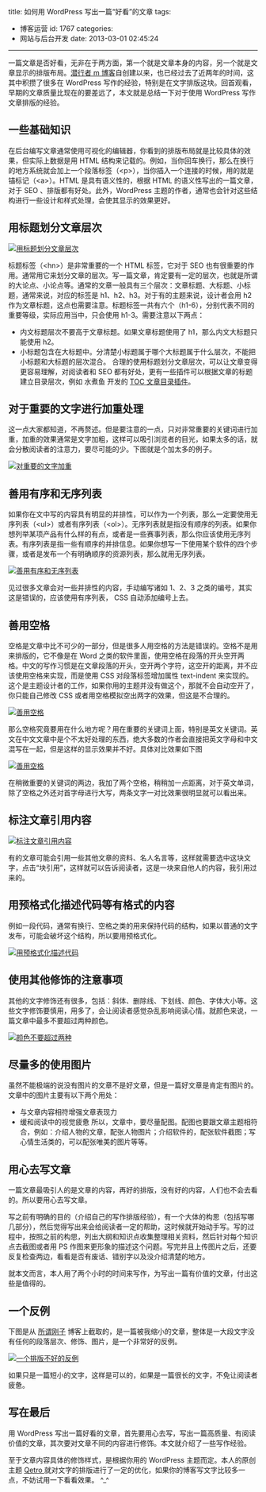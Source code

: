 title: 如何用 WordPress 写出一篇“好看”的文章
tags:
  - 博客运营
id: 1767
categories:
  - 网站与后台开发
date: 2013-03-01 02:45:24

---

一篇文章是否好看，无非在于两方面，第一个就是文章本身的内容，另一个就是文章显示的排版布局。[潜行者 m 博客](http://www.qianxingzhem.com)自创建以来，也已经过去了近两年的时间，这其中积攒了很多在 WordPress 写作的经验，特别是在文字排版这块。回首观看，早期的文章质量比现在的要差远了，本文就是总结一下对于使用 WordPress 写作文章排版的经验。

## 一些基础知识

在后台编写文章通常使用可视化的编辑器，你看到的排版布局就是比较具体的效果，但实际上数据是用 HTML 结构来记载的。例如，当你回车换行，那么在换行的地方系统就会加上一个段落标签（&lt;p&gt;），当你插入一个连接的时候，用的就是锚标记（&lt;a&gt;）。HTML 是具有语义性的，根据 HTML 的语义性写出的一篇文章，对于 SEO 、排版都有好处。此外，WordPress 主题的作者，通常也会针对这些结构进行一些设计和样式处理，会使其显示的效果更好。

## 用标题划分文章层次

[![用标题划分文章层次](https://qxzm-cdn.sapi.work/blog/2013/03/1767/type0.png)](https://qxzm-cdn.sapi.work/blog/2013/03/1767/type0.png)

标题标签（&lt;hn&gt;）是非常重要的一个 HTML 标签，它对于 SEO 也有很重要的作用。通常用它来划分文章的层次。写一篇文章，肯定要有一定的层次，也就是所谓的大论点、小论点等。通常的文章一般具有三个层次：文章标题、大标题、小标题，通常来说，对应的标签是 h1、h2、h3。对于有的主题来说，设计者会用 h2 作为文章标题，这点也需要注意。标题标签一共有六个（h1-6），分别代表不同的重要等级，实际应用当中，只会使用 h1-3。需要注意以下两点：

- 内文标题层次不要高于文章标题。如果文章标题使用了 h1，那么内文大标题只能使用 h2。
- 小标题包含在大标题中。分清楚小标题属于哪个大标题属于什么层次，不能把小标题和大标题的层次混合。
  合理的使用标题划分文章层次，可以让文章变得更容易理解，对阅读者和 SEO 都有好处，更有一些插件可以根据文章的标题建立目录层次，例如 水煮鱼 开发的 [TOC 文章目录插件](http://blog.wpjam.com/project/toc/)。

## 对于重要的文字进行加重处理

这一点大家都知道，不再赘述。但是要注意的一点，只对非常重要的关键词进行加重，加重的效果通常是文字加粗，这样可以吸引浏览者的目光，如果太多的话，就会分散阅读者的注意力，要尽可能的少。下图就是个加太多的例子。

[![](https://qxzm-cdn.sapi.work/blog/2013/03/1767/type1.png "对重要的文字加重")](https://qxzm-cdn.sapi.work/blog/2013/03/1767/type1.png)

## 善用有序和无序列表

如果你在文中写的内容具有明显的并排性，可以作为一个列表，那么一定要使用无序列表（&lt;ul&gt;）或者有序列表（&lt;ol&gt;）。无序列表就是指没有顺序的列表。如果你想列举某项产品有什么样的有点，或者是一些赛事列表，那么你应该使用无序列表。有序列表是指一些有顺序的并排信息。如果你想写一下使用某个软件的四个步骤，或者是发布一个有明确顺序的资源列表，那么就用无序列表。

[![善用有序和无序列表](https://qxzm-cdn.sapi.work/blog/2013/03/1767/type2.png)](https://qxzm-cdn.sapi.work/blog/2013/03/1767/type2.png)

见过很多文章会对一些并排性的内容，手动编写诸如 1、2、3 之类的编号，其实这是错误的，应该使用有序列表， CSS 自动添加编号上去。

## 善用空格

空格是文章中比不可少的一部分，但是很多人用空格的方法是错误的。空格不是用来排版的，它不像是在 Word 之类的软件里面，使用空格在段落的开头空开两格。中文的写作习惯是在文章段落的开头，空开两个字符，这空开的距离，并不应该使用空格来实现，而是使用 CSS 对段落标签增加属性 text-indent 来实现的。这个是主题设计者的工作，如果你用的主题并没有做这个，那就不会自动空开了，你只能自己修改 CSS 或者用空格模拟空出两字的效果，但这是不合理的。

[![善用空格](https://qxzm-cdn.sapi.work/blog/2013/03/1767/type3.png)](https://qxzm-cdn.sapi.work/blog/2013/03/1767/type3.png)

那么空格究竟要用在什么地方呢？用在重要的关键词上面，特别是英文关键词。英文在中文文章中是个不太好处理的东西，绝大多数的作者会直接把英文字母和中文混写在一起，但是这样的显示效果并不好。具体对比效果如下图

[![善用空格](https://qxzm-cdn.sapi.work/blog/2013/03/1767/type4.png)](https://qxzm-cdn.sapi.work/blog/2013/03/1767/type4.png)

在稍微重要的关键词的两边，我加了两个空格，稍稍加一点距离，对于英文单词，除了空格之外还对首字母进行大写，两条文字一对比效果很明显就可以看出来。

## 标注文章引用内容

[![标注文章引用内容](https://qxzm-cdn.sapi.work/blog/2013/03/1767/type5.png)](https://qxzm-cdn.sapi.work/blog/2013/03/1767/type5.png)

有的文章可能会引用一些其他文章的资料、名人名言等，这样就需要选中这块文字，点击“块引用”，这样就可以告诉阅读者，这是一块来自他人的内容，我引用过来的。

## 用预格式化描述代码等有格式的内容

例如一段代码，通常有换行、空格之类的用来保持代码的结构，如果以普通的文字发布，可能会破坏这个结构，所以要用预格式化。

[![用预格式化描述代码](https://qxzm-cdn.sapi.work/blog/2013/03/1767/type6.png)](https://qxzm-cdn.sapi.work/blog/2013/03/1767/type6.png)

## 使用其他修饰的注意事项

其他的文字修饰还有很多，包括：斜体、删除线、下划线、颜色、字体大小等。这些文字修饰要慎用，用多了，会让阅读者感觉杂乱影响阅读心情。就颜色来说，一篇文章中最多不要超过两种颜色。

[![颜色不要超过两种](https://qxzm-cdn.sapi.work/blog/2013/03/1767/type7.png)](https://qxzm-cdn.sapi.work/blog/2013/03/1767/type7.png)

## 尽量多的使用图片

虽然不能极端的说没有图片的文章不是好文章，但是一篇好文章是肯定有图片的。文章中的图片主要有以下两个用处：

- 与文章内容相符增强文章表现力
- 缓和阅读中的视觉疲惫
  所以，文章中，要尽量配图。配图也要跟文章主题相符合，例如：介绍人物的文章，配张人物图片；介绍软件的，配张软件截图；写心情生活类的，可以配张唯美的图片等等。

## 用心去写文章

一篇文章最吸引人的是文章的内容，再好的排版，没有好的内容，人们也不会去看的。所以要用心去写文章。

写之前有明确的目的（介绍自己的写作排版经验），有一个大体的构思（包括写哪几部分），然后觉得写出来会给阅读者一定的帮助，这时候就开始动手写。写的过程中，按照之前的构思，列出大纲和知识点收集整理相关资料，然后针对每个知识点去截图或者用 PS 作图来更形象的描述这个问题。写完并且上传图片之后，还要反复检查两边，看看是否有废话、错别字以及没介绍清楚的地方。

就本文而言，本人用了两个小时的时间来写作，为写出一篇有价值的文章，付出这些是值得的。

## 一个反例

下图是从 [所谓刚子](http://www.cgrabbit.info/blog/i-was-in-life-you-small-to-think-about.html) 博客上截取的，是一篇被我缩小的文章，整体是一大段文字没有任何的段落层次、修饰、图片，是一个非常好的反例。

[![一个排版不好的反例](https://qxzm-cdn.sapi.work/blog/2013/03/1767/type8.png)](https://qxzm-cdn.sapi.work/blog/2013/03/1767/type8.png)

如果只是一篇短小的文字，这样是可以的，如果是一篇很长的文字，不免让阅读者疲惫。

## 写在最后

用 WordPress 写出一篇好看的文章，首先要用心去写，写出一篇高质量、有阅读价值的文章，其次要对文章不同的内容进行修饰。本文就介绍了一些写作经验。

至于文章内容具体的修饰样式，是根据你用的 WordPress 主题而定。本人的原创主题 [Qetro ](http://www.qianxingzhem.com/theme/qetro)就对文字的排版进行了一定的优化，如果你的博客写文字比较多一点，不妨试用一下看看效果。 ^\_^
